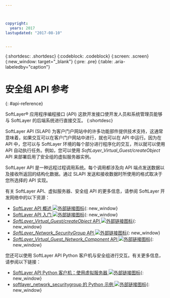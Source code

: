 ```yaml
---



copyright:
  years: 2017
lastupdated: "2017-08-10"


---
```


{:shortdesc: .shortdesc}
{:codeblock: .codeblock}
{:screen: .screen}
{:new_window: target="_blank"}
{:pre: .pre}
{:table: .aria-labeledby="caption"}

# 安全组 API 参考
{: #api-reference} 

SoftLayer&reg; 应用程序编程接口 (API) 这款开发接口使开发人员和系统管理员能够与 SoftLayer 的后端系统进行直接交互。
{:shortdesc}

SoftLayer API (SLAPI) 为客户门户网站中的许多功能部件提供技术支持，这通常意味着，如果交互可以在客户门户网站中进行，就也可以在 API 中运行。因为在 API 中，您可以与 SoftLayer 环境的每个部分进行程序化的交互，所以就可以使用 API 自动执行任务。例如，您可以使用 *SoftLayer_Virtual_Guest/createObject* API 来部署启用了安全组的虚拟服务器实例。

SoftLayer API 是一种远程过程调用系统。每个调用都涉及向 API 端点发送数据以及接收所返回的结构化数据。通过 SLAPI 发送和接收数据时所使用的格式取决于您所选择的 API 实现。 

有关 SoftLayer API、虚拟服务器、安全组 API 的更多信息，请参阅 SoftLayer 开发网络中的以下资源：
* [SoftLayer API 概述 ![外部链接图标](../../icons/launch-glyph.svg "外部链接图标")](https://softlayer.github.io/reference/softlayerapi/){: new_window} 
* [SoftLayer API 入门 ![外部链接图标](../../icons/launch-glyph.svg "外部链接图标")](http://sldn.softlayer.com/article/getting-started){: new_window}
* [*SoftLayer_Virtual_Guest/createObject* API ![外部链接图标](../../icons/launch-glyph.svg "外部链接图标")](http://sldn.softlayer.com/reference/services/SoftLayer_Virtual_Guest/createObject){: new_window}
* [*SoftLayer_Network_SecurityGroup* API ![外部链接图标](../../icons/launch-glyph.svg "外部链接图标")](https://sldn.softlayer.com/reference/services/SoftLayer_Network_SecurityGroup){: new_window}
* [*SoftLayer_Virtual_Guest_Network_Component* API ![外部链接图标](../../icons/launch-glyph.svg "外部链接图标")](http://sldn.softlayer.com/reference/services/SoftLayer_Virtual_Guest_Network_Component){: new_window}

您还可以使用 SoftLayer API Python 客户机与安全组进行交互。有关更多信息，请参阅以下链接：
* [SoftLayer API Python 客户机：使用虚拟服务器 ![外部链接图标](../../icons/launch-glyph.svg "外部链接图标")](http://softlayer-python.readthedocs.io/en/latest/cli/vs.html){: new_window}
* [softlayer_network_securitygroup 的 Python 示例 ![外部链接图标](../../icons/launch-glyph.svg "外部链接图标")](https://softlayer.github.io/classes/softlayer_network_securitygroup/){: new_window}
